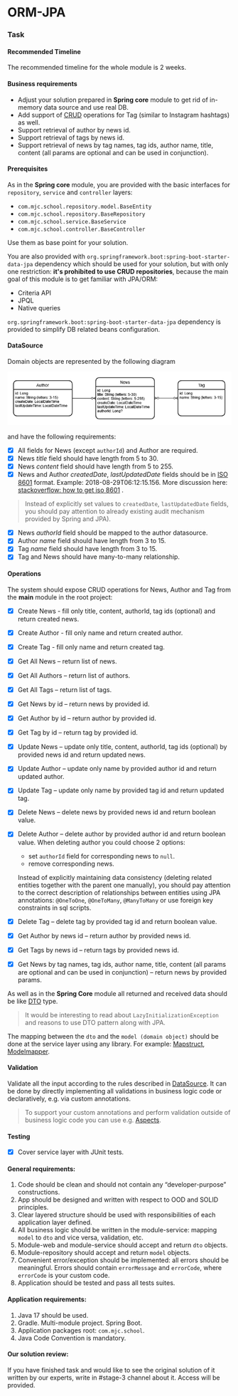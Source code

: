 # ORM-JPA

### Task

#### Recommended Timeline

The recommended timeline for the whole module is 2 weeks.

#### Business requirements

- Adjust your solution prepared in **Spring core** module to get rid of in-memory data source and use real DB.
- Add support of [CRUD](https://en.wikipedia.org/wiki/Create,_read,_update_and_delete) operations for Tag (similar to
  Instagram hashtags) as well.
- Support retrieval of author by news id.
- Support retrieval of tags by news id.
- Support retrieval of news by tag names, tag ids, author name, title, content (all params are optional and can be used
  in conjunction).

#### Prerequisites

As in the **Spring core** module, you are provided with the basic interfaces for `repository`, `service`
and `controller` layers:

- `com.mjc.school.repository.model.BaseEntity`
- `com.mjc.school.repository.BaseRepository`
- `com.mjc.school.service.BaseService`
- `com.mjc.school.controller.BaseController`

Use them as base point for your solution.

You are also provided with `org.springframework.boot:spring-boot-starter-data-jpa` dependency which should be used for
your solution, but with only one restriction: **it's prohibited to use CRUD repositories**, because the main goal of
this module is to get familiar with JPA/ORM:

- Criteria API
- JPQL
- Native queries

`org.springframework.boot:spring-boot-starter-data-jpa` dependency is provided to simplify DB related beans
configuration.

#### DataSource

Domain objects are represented by the following diagram

![](./media/source_model.png "source_model")

and have the following requirements:

- [x] All fields for News (except `authorId`) and Author are required.
- [x] News _title_ field should have length from 5 to 30.
- [x] News _content_ field should have length from 5 to 255.
- [x] News and Author _createdDate_, _lastUpdatedDate_ fields should be
  in [ISO 8601](https://en.wikipedia.org/wiki/ISO_8601) format. Example: 2018-08-29T06:12:15.156. More discussion
  here: [stackoverflow: how to get iso 8601](https://stackoverflow.com/questions/3914404/how-to-get-current-moment-in-iso-8601-format-with-date-hour-and-minute)
  .

> Instead of explicitly set values to `createdDate`, `lastUpdatedDate` fields, you should pay attention to already existing audit
> mechanism provided by Spring and JPA).

- [x] News _authorId_ field should be mapped to the author datasource.
- [x] Author _name_ field should have length from 3 to 15.
- [x] Tag _name_ field should have length from 3 to 15.
- [x] Tag and News should have many-to-many relationship.

#### Operations

The system should expose CRUD operations for News, Author and Tag from the __main__ module in the root project:

- [x] Create News - fill only title, content, authorId, tag ids (optional) and return created news.
- [x] Create Author - fill only name and return created author.
- [x] Create Tag - fill only name and return created tag.
- [x] Get All News – return list of news.
- [x] Get All Authors – return list of authors.
- [x] Get All Tags – return list of tags.
- [x] Get News by id – return news by provided id.
- [x] Get Author by id – return author by provided id.
- [x] Get Tag by id – return tag by provided id.
- [x] Update News – update only title, content, authorId, tag ids (optional) by provided news id and return updated
  news.
- [x] Update Author – update only name by provided author id and return updated author.
- [x] Update Tag – update only name by provided tag id and return updated tag.
- [x] Delete News – delete news by provided news id and return boolean value.
- [x] Delete Author – delete author by provided author id and return boolean value. When deleting author you could
  choose 2 options:
    - set `authorId` field for corresponding news to `null`.
    - remove corresponding news.

  Instead of explicitly maintaining data consistency (deleting related entities together with the parent one manually),
  you should pay attention to the correct description of relationships between entities using JPA
  annotations: `@OneToOne`, `@OneToMany`, `@ManyToMany` or use foreign key constraints in sql scripts.
- [x] Delete Tag – delete tag by provided tag id and return boolean value.
- [x] Get Author by news id – return author by provided news id.
- [x] Get Tags by news id – return tags by provided news id.
- [x] Get News by tag names, tag ids, author name, title, content (all params are optional and can be used in
  conjunction) – return news by provided params.

As well as in the **Spring Core** module all returned and received data should be
like [DTO](https://en.wikipedia.org/wiki/Data_transfer_object) type.

> It would be interesting to read about `LazyInitializationException` and reasons to use DTO pattern along with JPA.

The mapping between the `dto` and the `model (domain object)` should be done at the service layer using any library. For
example: [Mapstruct](https://mapstruct.org/), [Modelmapper](http://modelmapper.org/).

#### Validation

Validate all the input according to the rules described in [DataSource](#datasource). It can be done by directly
implementing all validations in business logic code or declaratively, e.g. via custom annotations.
> To support your custom annotations and perform validation outside of business logic code you can use
> e.g. [Aspects][1].

#### Testing

- [x] Cover service layer with JUnit tests.

#### General requirements:

1. Code should be clean and should not contain any “developer-purpose” constructions.
2. App should be designed and written with respect to OOD and SOLID principles.
3. Clear layered structure should be used with responsibilities of each application layer defined.
4. All business logic should be written in the module-service: mapping `model` to `dto` and vice versa, validation, etc.
5. Module-web and module-service should accept and return `dto` objects.
6. Module-repository should accept and return `model` objects.
7. Convenient error/exception should be implemented: all errors should be meaningful. Errors should
   contain `errorMessage` and `errorCode`, where `errorCode` is your custom code.
8. Application should be tested and pass all tests suites.

#### Application requirements:

1. Java 17 should be used.
2. Gradle. Multi-module project. Spring Boot.
3. Application packages root: `com.mjc.school`.
4. Java Code Convention is mandatory.

#### Our solution review:
If you have finished task and would like to see the original solution of it written by our experts, write in #stage-3 channel about it. Access will be provided.

[1]: https://docs.spring.io/spring-framework/docs/5.3.x/reference/html/core.html#aop
